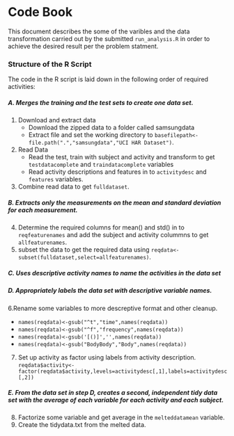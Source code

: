 # Code Book

This document describes the some of the varibles  and the data transformation carried out by the submitted `run_analysis.R` in order to achieve the desired result per the problem statment.


### Structure of the R Script

The code in the R script is laid down in the following order of required activities:

##### A. Merges the training and the test sets to create one data set.

1. Download and extract data 
    + Download the zipped data to a folder called samsungdata
    + Extract file and set the working directory to `basefilepath<-file.path(".","samsungdata","UCI HAR Dataset")`.
2. Read Data
    + Read the test, train with subject and activity and transform to get `testdatacomplete` and `traindatacomplete` variables
    + Read activity descriptions and features in to `activitydesc` and `features` variables.
3. Combine read data to get `fulldataset`.

##### B. Extracts only the measurements on the mean and standard deviation for each measurement. 

4. Determine the required columns for mean() and std() in to `reqfeaturenames` and add the subject and activity colummns to get `allfeaturenames`.
5. subset the data to get the required data using `reqdata<-subset(fulldataset,select=allfeaturenames)`.

##### C. Uses descriptive activity names to name the activities in the data set
##### D. Appropriately labels the data set with descriptive variable names.  

6.Rename some variables to more descreptive format and other cleanup.
  * `names(reqdata)<-gsub("^t","time",names(reqdata))`
  * `names(reqdata)<-gsub("^f","frequency",names(reqdata))`
  * `names(reqdata)<-gsub('[()]','',names(reqdata))`
  * `names(reqdata)<-gsub("BodyBody","Body",names(reqdata))`
7. Set up activity as factor using labels from activity description.
    `reqdata$activity<-factor(reqdata$activity,levels=activitydesc[,1],labels=activitydesc[,2])`
    
##### E. From the data set in step D, creates a second, independent tidy data set with the average of each variable for each activity and each subject.

8. Factorize some variable and get average in the `melteddatamean` variable.
9. Create the tidydata.txt from the melted data.


